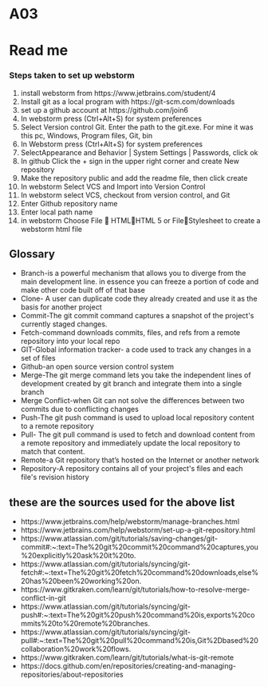 # A03 
<!DOCTYPE html>
<h1> Read me</h1>
<body>
<h3>Steps taken to set up webstorm</h3>
<ol>
<li> install webstorm from https://www.jetbrains.com/student/4</li>
<li>Install git as a local program with https://git-scm.com/downloads </li>
<li> set up a github account at https://github.com/join6 </li>
<li> In webstorm press (Ctrl+Alt+S) for system preferences </li>
<li> Select Version control Git. Enter the path to the git.exe. For mine it was this pc, Windows, Program files, Git, bin </li>
<li> In Webstorm press (Ctrl+Alt+S) for system preferences </li>
<li> SelectAppearance and Behavior | System Settings | Passwords, click ok </li>
<li> In github Click the + sign in the upper right corner and create New repository </li>
<li> Make the repository public and add the readme file, then click create </li>
<li> In webstorm Select VCS and Import into Version Control</li>
<li> In webstorm select VCS, checkout from version control, and Git</li>
<li> Enter Github repository name</li>
<li> Enter local path name</li>
<li> in webstorm Choose File  HTMLHTML 5 or FileStylesheet to create a webstorm html file</li>
</ol>





<h2>Glossary</h2>
<ul> 
    <li>Branch-is a powerful mechanism that allows you to diverge from the main development line. in essence you can freeze a portion of code and make other code built off of that base</li>
    <!--1-->
    <li>Clone- A user can duplicate code they already created and use it as the basis for another project </li>
    <!--2-->
    <li>Commit-The git commit command captures a snapshot of the project's currently staged changes.</li>
    <!--3-->
    <li>Fetch-command downloads commits, files, and refs from a remote repository into your local repo</li>
    <!--4  -->
    <li>GIT-Global information tracker- a code used to track any changes in a set of files </li>
    <!--  -->
    <li>Github-an open source version control system</li>
    <li>Merge-The git merge command lets you take the independent lines of development created by git branch and integrate them into a single branch</li>
    <!-- 5 -->
    <li>Merge Conflict-when Git can not solve the differences between two commits due to conflicting changes</li>
    <!--6-->
    <li>Push-The git push command is used to upload local repository content to a remote repository</li>
    <!-- 7 -->
    <li>Pull- The git pull command is used to fetch and download content from a remote repository and immediately update the local repository to match that content.</li>
    <!-- 8-->
    <li>Remote-a Git repository that’s hosted on the Internet or another network</li>
    <!--9-->
    <li>Repository-A repository contains all of your project's files and each file's revision history</li>
    <!--10-->
</ul>
<h2>these are the sources used for the above list </h2>
<ul>
<li>https://www.jetbrains.com/help/webstorm/manage-branches.html</li><!--1-->
<li>https://www.jetbrains.com/help/webstorm/set-up-a-git-repository.html</li><!--2-->
<li>https://www.atlassian.com/git/tutorials/saving-changes/git-commit#:~:text=The%20git%20commit%20command%20captures,you%20explicitly%20ask%20it%20to.</li><!--3-->
<li>https://www.atlassian.com/git/tutorials/syncing/git-fetch#:~:text=The%20git%20fetch%20command%20downloads,else%20has%20been%20working%20on.</li><!--4-->
<li>https://www.gitkraken.com/learn/git/tutorials/how-to-resolve-merge-conflict-in-git </li> <!--6-->
<li>https://www.atlassian.com/git/tutorials/syncing/git-push#:~:text=The%20git%20push%20command%20is,exports%20commits%20to%20remote%20branches.</li><!--7-->
<li>https://www.atlassian.com/git/tutorials/syncing/git-pull#:~:text=The%20git%20pull%20command%20is,Git%2Dbased%20collaboration%20work%20flows.</li><!--8-->
<li> https://www.gitkraken.com/learn/git/tutorials/what-is-git-remote </li><!--9-->
<li> https://docs.github.com/en/repositories/creating-and-managing-repositories/about-repositories</li><!--10-->
</ul>
</body>

